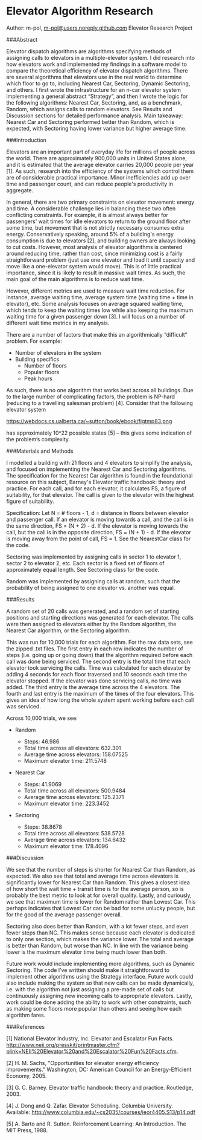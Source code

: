 ﻿# Elevator Algorithm Research

Author: m-pol, m-pol@users.noreply.github.com
Elevator Research Project

###Abstract

Elevator dispatch algorithms are algorithms specifying methods of assigning calls to elevators in a multiple-elevator system. I did research into how elevators work and implemented my findings in a software model to compare the theoretical efficiency of elevator dispatch algorithms. There are several algorithms that elevators use in the real world to determine which floor to go to, including Nearest Car, Sectoring, Dynamic Sectoring, and others. I first wrote the infrastructure for an n-car elevator system implementing a general abstract “Strategy”, and then I wrote the logic for the following algorithms: Nearest Car, Sectoring, and, as a benchmark, Random, which assigns calls to random elevators. See Results and Discussion sections for detailed performance analysis. Main takeaway: Nearest Car and Sectoring performed better than Random, which is expected, with Sectoring having lower variance but higher average time.

###Introduction

Elevators are an important part of everyday life for millions of people across the world. There are approximately 900,000 units in United States alone, and it is estimated that the average elevator carries 20,000 people per year [1]. As such, research into the efficiency of the systems which control them are of considerable practical importance. Minor inefficiencies add up over time and passenger count, and can reduce people's productivity in aggregate.

In general, there are two primary constraints on elevator movement: energy and time. A considerable challenge lies in balancing these two often conflicting constraints. For example, it is almost always better for passengers' wait times for idle elevators to return to the ground floor after some time, but movement that is not strictly necessary consumes extra energy. Conservatively speaking, around 5% of a building's energy consumption is due to elevators [2], and building owners are always looking to cut costs. However, most analysis of elevator algorithms is centered around reducing time, rather than cost, since minimizing cost is a fairly straightforward problem (just use one elevator and load it until capacity and move like a one-elevator system would move). This is of little practical importance, since it is likely to result in massive wait times. As such, the main goal of the main algorithms is to reduce wait time.

However, different metrics are used to measure wait time reduction. For instance, average waiting time, average system time (waiting time + time in elevator), etc. Some analysis focuses on average squared waiting time, which tends to keep the waiting times low while also keeping the maximum waiting time for a given passenger down [3]. I will focus on a number of different wait time metrics in my analysis.

There are a number of factors that make this an algorithmically “difficult” problem. For example:

* Number of elevators in the system
* Building specifics
   * Number of floors
   * Popular floors
   * Peak hours

As such, there is no one algorithm that works best across all buildings. Due to the large number of complicating factors, the problem is NP-hard (reducing to a travelling salesman problem) [4]. Consider that the following elevator system

https://webdocs.cs.ualberta.ca/~sutton/book/ebook/figtmp83.png

has approximately 10^22 possible states [5] – this gives some indication of the problem’s complexity.

###Materials and Methods

I modelled a building with 21 floors and 4 elevators to simplify the analysis, and focused on implementing the Nearest Car and Sectoring algorithms. The specification for the Nearest Car algorithm is found in the foundational resource on this subject, Barney's Elevator traffic handbook: theory and practice. For each call, and for each elevator, it calculates FS, a figure of suitability, for that elevator. The call is given to the elevator with the highest figure of suitability.

Specification: Let N = # floors - 1, d = distance in floors between elevator and passenger call. If an elevator is moving towards a call, and the call is in the same direction, FS = (N + 2) - d. If the elevator is moving towards the call, but the call is in the opposite direction, FS = (N + 1) - d. If the elevator is moving away from the point of call, FS = 1. See the NearestCar class for the code.

Sectoring was implemented by assigning calls in sector 1 to elevator 1, sector 2 to elevator 2, etc. Each sector is a fixed set of floors of approximately equal length. See Sectoring class for the code.

Random was implemented by assigning calls at random, such that the probability of being assigned to one elevator vs. another was equal.

###Results

A random set of 20 calls was generated, and a random set of starting positions and starting directions was generated for each elevator. The calls were then assigned to elevators either by the Random algorithm, the Nearest Car algorithm, or the Sectoring algorithm.

This was run for 10,000 trials for each algorithm. For the raw data sets, see the zipped .txt files. The first entry in each row indicates the number of steps (i.e. going up or going down) that the algorithm required before each call was done being serviced. The second entry is the total time that each elevator took servicing the calls. Time was calculated for each elevator by adding 4 seconds for each floor traversed and 10 seconds each time the elevator stopped. If the elevator was done servicing calls, no time was added. The third entry is the average time across the 4 elevators. The fourth and last entry is the maximum of the times of the four elevators. This gives an idea of how long the whole system spent working before each call was serviced.

Across 10,000 trials, we see:

* Random
   * Steps: 46.986
   * Total time across all elevators: 632.301
   * Average time across elevators: 158.07525
   * Maximum elevator time: 211.5748
 
* Nearest Car
   * Steps: 41.9069
   * Total time across all elevators: 500.9484
   * Average time across elevators: 125.2371
   * Maximum elevator time: 223.3452

* Sectoring
   * Steps: 38.8678
   * Total time across all elevators: 538.5728
   * Average time across elevators: 134.6432
   * Maximum elevator time: 178.4096

###Discussion

We see that the number of steps is shorter for Nearest Car than Random, as expected. We also see that total and average time across elevators is significantly lower for Nearest Car than Random. This gives a closest idea of how short the wait time + transit time is for the average person, so is probably the best metric to look at for overall quality. Lastly, and curiously, we see that maximum time is lower for Random rather than Lowest Car. This perhaps indicates that Lowest Car can be bad for some unlucky people, but for the good of the average passenger overall.

Sectoring also does better than Random, with a lot fewer steps, and even fewer steps than NC. This makes sense because each elevator is dedicated to only one section, which makes the variance lower. The total and average is better than Random, but worse than NC. In line with the variance being lower is the maximum elevator time being much lower than both.

Future work would include implementing more algorithms, such as Dynamic Sectoring. The code I’ve written should make it straightforward to implement other algorithms using the Strategy interface. Future work could also include making the system so that new calls can be made dynamically, i.e. with the algorithm not just assigning a pre-made set of calls but continuously assigning new incoming calls to appropriate elevators. Lastly, work could be done adding the ability to work with other constraints, such as making some floors more popular than others and seeing how each algorithm fares.

###References

[1] National Elevator Industry, Inc. Elevator and Escalator Fun Facts. http://www.neii.org/presskit/printmaster.cfm?plink=NEII%20Elevator%20and%20Escalator%20Fun%20Facts.cfm.

[2] H. M. Sachs, "Opportunities for elevator energy efficiency improvements." Washington, DC: American Council for an Energy-Efficient Economy, 2005.

[3] G. C. Barney. Elevator traffic handbook: theory and practice. Routledge, 2003.

[4] J. Dong and Q. Zafar. Elevator Scheduling. Columbia University. Available: http://www.columbia.edu/~cs2035/courses/ieor4405.S13/p14.pdf

[5] A. Barto and R. Sutton. Reinforcement Learning: An Introduction. The MIT Press, 1988.
